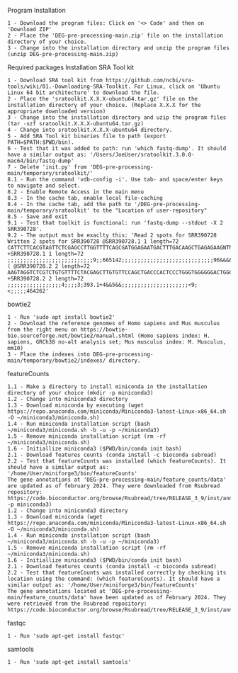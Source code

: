 Program Installation

    1 - Download the program files: Click on '<> Code' and then on 'Download ZIP'
    2 - Place the 'DEG-pre-processing-main.zip' file on the installation directory of your choice.
    3 - Change into the installation directory and unzip the program files (unzip DEG-pre-processing-main.zip)

Required packages Installation
SRA Tool kit

    1 - Download SRA tool kit from https://github.com/ncbi/sra-tools/wiki/01.-Downloading-SRA-Toolkit. For Linux, click on 'Ubuntu Linux 64 bit architecture' to download the file.
    2 - Place the 'sratoolkit.X.X.X-ubuntu64.tar.gz' file on the installation directory of your choice. (Replace X.X.X for the appropriate downloaded version)
    3 - Change into the installation directory and uzip the program files (tar -xzf sratoolkit.X.X.X-ubuntu64.tar.gz)
    4 - Change into sratoolkit.X.X.X-ubuntu64 directory.
    5 - Add SRA Tool kit binaries file to path (export PATH=$PATH:$PWD/bin).
    6 - Test that it was added to path: run 'which fastq-dump'. It should have a similar output as: '/Users/JoeUser/sratoolkit.3.0.0-mac64/bin/fastq-dump'
    7 - Delete 'init.py' from 'DEG-pre-processing-main/temporary/sratoolkit/'
    8.1 - Run the command 'vdb-config -i'. Use tab- and space/enter keys to navigate and select.
    8.2 - Enable Remote Access in the main menu
    8.3 - In the cache tab, enable local file-caching
    8.4 - In the cache tab, add the path to '/DEG-pre-processing-main/temporary/sratoolkit' to the "Location of user-repository"
    8.5 - Save and exit
    9.1 - Test that toolkit is functional: run 'fastq-dump --stdout -X 2 SRR390728'.
    9.2 - The output must be exaclty this: 'Read 2 spots for SRR390728 Written 2 spots for SRR390728 @SRR390728.1 1 length=72 CATTCTTCACGTAGTTCTCGAGCCTTGGTTTTCAGCGATGGAGAATGACTTTGACAAGCTGAGAGAAGNTNC +SRR390728.1 1 length=72 ;;;;;;;;;;;;;;;;;;;;;;;;;;;9;;665142;;;;;;;;;;;;;;;;;;;;;;;;;;;;;96&&&&( @SRR390728.2 2 length=72 AAGTAGGTCTCGTCTGTGTTTTCTACGAGCTTGTGTTCCAGCTGACCCACTCCCTGGGTGGGGGGACTGGGT +SRR390728.2 2 length=72 ;;;;;;;;;;;;;;;;;4;;;;3;393.1+4&&5&&;;;;;;;;;;;;;;;;;;;;;<9;<;;;;;464262'

bowtie2

    1 - Run 'sudo apt install bowtie2'
    2 - Download the reference genomes of Homo sapiens and Mus musculus from the right menu on https://bowtie-bio.sourceforge.net/bowtie2/manual.shtml (Homo sapiens index: H. sapiens, GRCh38 no-alt analysis set; Mus musculus index: M. Musculus, mm10)
    3 - Place the indexes into DEG-pre-processing-main/temporary/bowtie2/indexes/ directory.

featureCounts

    1.1 - Make a directory to install miniconda in the installation directory of your choice (mkdir -p miniconda3)
    1.2 - Change into miniconda3 directory
    1.3 - Download miniconda by executing (wget https://repo.anaconda.com/miniconda/Miniconda3-latest-Linux-x86_64.sh -O ~/miniconda3/miniconda.sh)
    1.4 - Run miniconda installation script (bash ~/miniconda3/miniconda.sh -b -u -p ~/miniconda3)
    1.5 - Remove miniconda installation script (rm -rf ~/miniconda3/miniconda.sh)
    1.6 - Initiallize miniconda3 ($PWD/bin/conda init bash)
    2.1 - Download features counts (conda install -c bioconda subread)
    2.2 - Test that featureCounts was installed (which featureCounts). It should have a similar output as: '/home/User/miniforge3/bin/featureCounts'
    The gene annotations at 'DEG-pre-processing-main/feature_counts/data' are updated as of february 2024. They were downloaded from Rsubread repository: https://code.bioconductor.org/browse/Rsubread/tree/RELEASE_3_9/inst/annot/(mkdir -p miniconda3)
    1.2 - Change into miniconda3 directory
    1.3 - Download miniconda (wget https://repo.anaconda.com/miniconda/Miniconda3-latest-Linux-x86_64.sh -O ~/miniconda3/miniconda.sh)
    1.4 - Run miniconda installation script (bash ~/miniconda3/miniconda.sh -b -u -p ~/miniconda3)
    1.5 - Remove miniconda installation script (rm -rf ~/miniconda3/miniconda.sh)
    1.6 - Initiallize miniconda3 ($PWD/bin/conda init bash)
    2.1 - Download features counts (conda install -c bioconda subread)
    2.2 - Test that featureCounts was installed correctly by checking its location using the command: (which featureCounts). It should have a similar output as: '/home/User/miniforge3/bin/featureCounts'
    The gene annotations located at 'DEG-pre-processing-main/feature_counts/data' have been updated as of February 2024. They were retrieved from the Rsubread repository: https://code.bioconductor.org/browse/Rsubread/tree/RELEASE_3_9/inst/annot/

fastqc

    1 - Run 'sudo apt-get install fastqc'

samtools

    1 - Run 'sudo apt-get install samtools'
